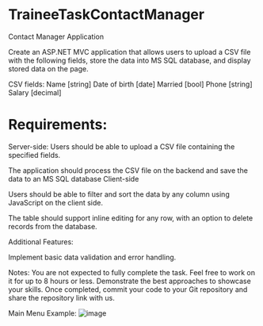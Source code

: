 # TraineeTaskContactManager

Contact Manager Application

Create an ASP.NET MVC application that allows users to upload a CSV file with the following fields, store the data into MS SQL database, and display stored data on the page. 

CSV fields:
Name [string]
Date of birth [date]
Married [bool]
Phone [string]
Salary [decimal] 

# Requirements:

Server-side:
Users should be able to upload a CSV file containing the specified fields.

The application should process the CSV file on the backend and save the data to an MS SQL database
Client-side

Users should be able to filter and sort the data by any column using JavaScript on the client side.

The table should support inline editing for any row, with an option to delete records from the database.

Additional Features:

Implement basic data validation and error handling.

Notes:
You are not expected to fully complete the task. Feel free to work on it for up to 8 hours or less.
Demonstrate the best approaches to showcase your skills.
Once completed, commit your code to your Git repository and share the repository link with us.

Main Menu Example:
![image](https://github.com/user-attachments/assets/cf124887-d72a-4936-b7f1-4aae357c760a)
